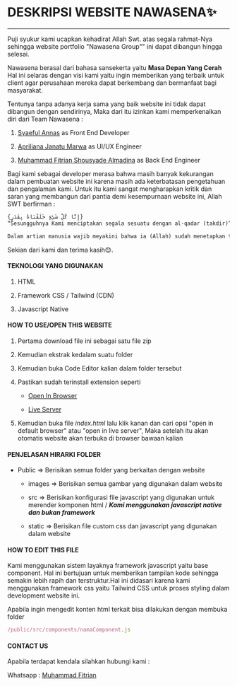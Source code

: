 # DESKRIPSI WEBSITE NAWASENA✨

---

Puji syukur kami ucapkan kehadirat Allah Swt. atas segala rahmat-Nya sehingga website portfolio "Nawasena Group"" ini dapat dibangun hingga selesai.

Nawasena berasal dari bahasa sansekerta yaitu **Masa Depan Yang Cerah** Hal ini selaras dengan visi kami yaitu ingin memberikan yang terbaik untuk client agar perusahaan mereka dapat berkembang dan bermanfaat bagi masyarakat. 

Tentunya tanpa adanya kerja sama yang baik website ini tidak dapat dibangun dengan sendirinya, Maka dari itu izinkan kami memperkenalkan diri dari Team Nawasena :

1. [Syaeful Annas](https://portfolio-v1-tau-three.vercel.app/) as Front End Developer

2. [Apriliana Janatu Marwa](https://www.instagram.com/ajmarwa_/) as UI/UX Engineer

3. [Muhammad Fitrian Shousyade Almadina](https://shousyadev.vercel.app/) as Back End Engineer

Bagi kami sebagai developer merasa bahwa masih banyak kekurangan dalam pembuatan website ini karena masih ada keterbatasan pengetahuan dan pengalaman kami. Untuk itu kami sangat mengharapkan kritik dan saran yang membangun dari pantia demi kesempurnaan website ini, Allah SWT berfirman :

```html
{إِنَّا كُلَّ شَيْءٍ خَلَقْنَاهُ بِقَدَرٍ}
“Sesungguhnya Kami menciptakan segala sesuatu dengan al-qadar (takdir)” (QS al-Qamar: 49).

Dalam artian manusia wajib meyakini bahwa ia (Allah) sudah menetapkan takdir/ketetapan untuk semua mahluknya
```

Sekian dari kami dan terima kasih😊.

#### **TEKNOLOGI YANG DIGUNAKAN**

1. HTML

2. Framework CSS / Tailwind (CDN)

3. Javascript Native

#### **HOW TO USE/OPEN THIS WEBSITE**

1. Pertama download file ini sebagai satu file zip 

2. Kemudian ekstrak kedalam suatu folder

3. Kemudian buka Code Editor kalian dalam folder tersebut

4. Pastikan sudah terinstall extension seperti
   
   - [Open In Browser](https://marketplace.visualstudio.com/items?itemName=techer.open-in-browser)
   
   - [Live Server](https://marketplace.visualstudio.com/items?itemName=ritwickdey.LiveServer)

5. Kemudian buka file *index.html* lalu klik kanan dan cari opsi "open in default browser" atau "open in live server", Maka setelah itu akan otomatis website akan terbuka di browser bawaan kalian

#### **PENJELASAN HIRARKI FOLDER**

- Public => Berisikan semua folder yang berkaitan dengan website
  
  - images => Berisikan semua gambar yang digunakan dalam website
  
  - src => Berisikan konfigurasi file javascript yang digunakan untuk merender komponen html / ***Kami menggunakan javascript native dan bukan framework***
  
  - static => Berisikan file custom css dan javascript yang digunakan dalam website 

#### HOW TO EDIT THIS FILE

Kami menggunakan sistem layaknya framework javascript yaitu base component. Hal ini bertujuan untuk memberikan tampilan kode sehingga semakin lebih rapih dan terstruktur.Hal ini didasari karena kami menggunakan framework css yaitu Tailwind CSS untuk proses styling dalam development website ini.

Apabila ingin mengedit konten html terkait bisa dilakukan dengan membuka folder

```javascript
/public/src/components/namaComponent.js
```

#### **CONTACT US**

Apabila terdapat kendala silahkan hubungi kami :

Whatsapp : [Muhammad Fitrian](https://wa.me/6285314495133)
